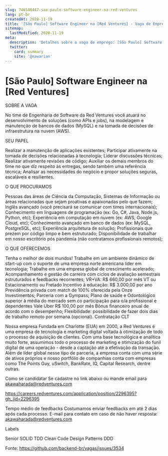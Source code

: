 ```yaml
---
slug: 746540447-sao-paulo-software-engineer-na-red-ventures
lang: pt-br
createdAt: 2020-11-19
title: '[São Paulo] Software Engineer na [Red Ventures] - Vaga de Emprego'
sitemap:
  lastModified: 2020-11-19
meta:
  description: 'Detalhes sobre a vaga de emprego: [São Paulo] Software Engineer na [Red Ventures]'
  twitter:
    card: summary
    site: '@nawarian'
---
```


# [São Paulo] Software Engineer na [Red Ventures]

SOBRE A VAGA

No time de Engenharia de Software da Red Ventures você atuará no desenvolvimento de soluções (como APIs e jobs), na modelagem e manutenção de bancos de dados (MySQL) e na tomada de decisões de infraestrutura na nuvem (AWS).

SEU PAPEL

Realizar a manutenção de aplicações existentes;
Participar ativamente na tomada de decisões relacionadas à tecnologia;
Liderar discussões técnicas;
Realizar ativamente revisões de código;
Auxíliar os demais membros do time no que diz respeito às entregas, sendo também uma referência técnica;
Analisar as necessidades do negócio e propor soluções seguras, escaláveis e resilientes.

O QUE PROCURAMOS

Pessoas das áreas de Ciência da Computação, Sistemas de Informação ou áreas relacionadas que sejam proativas e apaixonadas pelo que fazem;
Inglês avançado (você precisará se comunicar com times internacionais);
Conhecimento em linguagens de programação (ex: Go, C#, Java, Node.js, Python, etc);
Experiência em computação em nuvem (ex: AWS, Google Cloud, etc);
Conhecimento avançado em banco de dados (ex: MySQL, PostgreSQL, etc);
Experiência arquitetura de solução;
Profissionais que prezem por código limpo e bem estruturado;
Disponibilidade de trabalhar em nosso escritório pós pandemia (não contratamos profissionais remotos);

O QUE OFERECEMOS

Tenha o melhor de dois mundos! Trabalhe em um ambiente dinâmico de start-up com o suporte de uma empresa norte americana líder em tecnologia;
Trabalhe em uma empresa global de crescimento acelerado;
Acompanhamento e gestão de carreira com ciclos de avaliação semestrais estruturados e feedbacks recorrentes;
VR+VA: R$ 660,00 por mês
VT ou Estacionamento ou Fretado
Incentivo à educação: R$ 3.000,00 por ano
Previdência privada com match de 100% oferecida pela Onze Investimentos;
Parceria com a Gympass;
Plano de saúde e Odontológico superior à média do mercado sem co participação para o/a profissional e dependentes
Vale Uber R$ 100,00 por mês
Bônus financeiro anual de acordo com o desempenho;
Flexibilidade: possibilidade de fazer dois dias de trabalho remoto por semana (opcional).
Contratação
CLT

Nossa empresa
Fundada em Charlotte (EUA) em 2000, a Red Ventures é uma empresa de tecnologia e marketing digital voltada à otimização de todo o processo de aquisição de clientes. Com uma base tecnológica e analítica muito forte, assumimos todo o processo de marketing e otimização do funil digital de uma operação - desde a captação até a efetivação da transação. Além de líder global nesse tipo de parceria, a empresa conta com uma série de ativos próprios e nosso portfólio de companhias conta com empresas como The Points Guy, uSwitch, BankRate, IQ, Capital Research, dentre outras.

Como se candidatar
Se cadastre no link abaixo ou mande email para akawaharada@redventures.com

https://careers.redventures.com/application/position/2296395?gh_jid=2296395

Tempo médio de feedbacks
Costumamos enviar feedbacks em até 2 dias após cada processo.
E-mail para contato em caso de não haver resposta: akawaharada@redventures.com

Labels

Senior
SOLID
TDD
Clean Code
Design Patterns
DDD


Fonte: https://github.com/backend-br/vagas/issues/3534